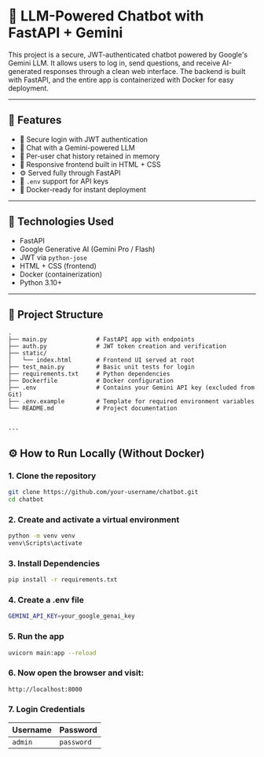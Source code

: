 # 🤖 LLM-Powered Chatbot with FastAPI + Gemini

This project is a secure, JWT-authenticated chatbot powered by Google's Gemini LLM. It allows users to log in, send questions, and receive AI-generated responses through a clean web interface. The backend is built with FastAPI, and the entire app is containerized with Docker for easy deployment.

---

## 🚀 Features

- 🔐 Secure login with JWT authentication  
- 🤖 Chat with a Gemini-powered LLM  
- 🧠 Per-user chat history retained in memory  
- 🎨 Responsive frontend built in HTML + CSS  
- ⚙️ Served fully through FastAPI  
- 🔑 `.env` support for API keys  
- 🐳 Docker-ready for instant deployment  

---

## 🧰 Technologies Used

- FastAPI  
- Google Generative AI (Gemini Pro / Flash)  
- JWT via `python-jose`  
- HTML + CSS (frontend)  
- Docker (containerization)  
- Python 3.10+  

---

## 📁 Project Structure

```
.
├── main.py              # FastAPI app with endpoints
├── auth.py              # JWT token creation and verification
├── static/
│   └── index.html       # Frontend UI served at root
├── test_main.py         # Basic unit tests for login
├── requirements.txt     # Python dependencies
├── Dockerfile           # Docker configuration
├── .env                 # Contains your Gemini API key (excluded from Git)
├── .env.example         # Template for required environment variables
└── README.md            # Project documentation


---

```

## ⚙️ How to Run Locally (Without Docker)

### 1. Clone the repository

```bash
git clone https://github.com/your-username/chatbot.git
cd chatbot
```

### 2. Create and activate a virtual environment

```bash
python -m venv venv
venv\Scripts\activate
```

### 3. Install Dependencies

```bash
pip install -r requirements.txt
```

### 4. Create a .env file

```bash
GEMINI_API_KEY=your_google_genai_key
```

### 5. Run the app

```bash
uvicorn main:app --reload
```

### 6. Now open the browser and visit:

```bash
http://localhost:8000
```

### 7. Login Credentials

| Username | Password   |
| -------- | ---------- |
| `admin`  | `password` |







